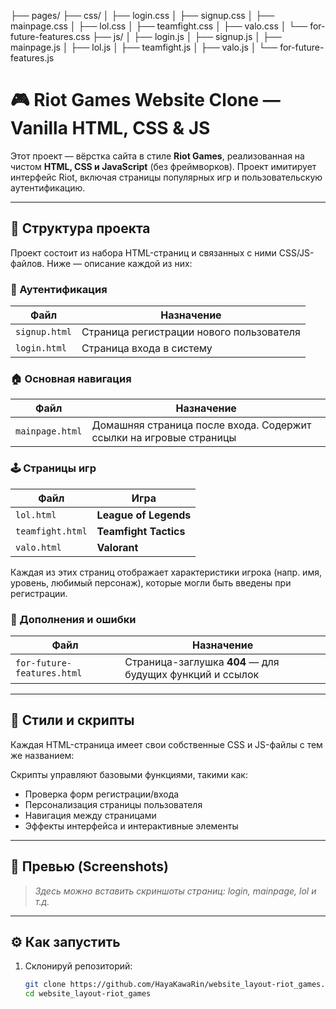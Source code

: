 ├── pages/
    ├── css/
    │ ├── login.css
    │ ├── signup.css
    │ ├── mainpage.css
    │ ├── lol.css
    │ ├── teamfight.css
    │ ├── valo.css
    │ └── for-future-features.css
    ├── js/
    │ ├── login.js
    │ ├── signup.js
    │ ├── mainpage.js
    │ ├── lol.js
    │ ├── teamfight.js
    │ ├── valo.js
    │ └── for-future-features.js


# 🎮 Riot Games Website Clone — Vanilla HTML, CSS & JS

Этот проект — вёрстка сайта в стиле **Riot Games**, реализованная на чистом **HTML, CSS и JavaScript** (без фреймворков). Проект имитирует интерфейс Riot, включая страницы популярных игр и пользовательскую аутентификацию.

---

## 📄 Структура проекта

Проект состоит из набора HTML-страниц и связанных с ними CSS/JS-файлов. Ниже — описание каждой из них:

### 🔐 Аутентификация
| Файл | Назначение |
|------|------------|
| `signup.html` | Страница регистрации нового пользователя |
| `login.html` | Страница входа в систему |

### 🏠 Основная навигация
| Файл | Назначение |
|------|------------|
| `mainpage.html` | Домашняя страница после входа. Содержит ссылки на игровые страницы |

### 🕹️ Страницы игр
| Файл | Игра |
|------|------|
| `lol.html` | **League of Legends** |
| `teamfight.html` | **Teamfight Tactics** |
| `valo.html` | **Valorant** |

Каждая из этих страниц отображает характеристики игрока (напр. имя, уровень, любимый персонаж), которые могли быть введены при регистрации.

### 🔧 Дополнения и ошибки
| Файл | Назначение |
|------|------------|
| `for-future-features.html` | Страница-заглушка **404** — для будущих функций и ссылок |

---

## 🎨 Стили и скрипты

Каждая HTML-страница имеет свои собственные CSS и JS-файлы с тем же названием:


Скрипты управляют базовыми функциями, такими как:

- Проверка форм регистрации/входа
- Персонализация страницы пользователя
- Навигация между страницами
- Эффекты интерфейса и интерактивные элементы

---

## 📸 Превью (Screenshots)

> _Здесь можно вставить скриншоты страниц: login, mainpage, lol и т.д._

---

## ⚙️ Как запустить

1. Склонируй репозиторий:
   ```bash
   git clone https://github.com/HayaKawaRin/website_layout-riot_games.git
   cd website_layout-riot_games
